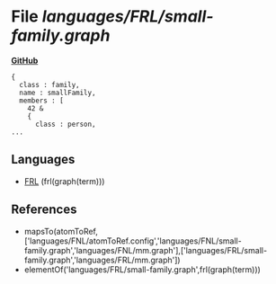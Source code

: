 # File _languages/FRL/small-family.graph_
**[GitHub](https://github.com/softlang/yas/blob/master/languages/FRL/small-family.graph)**
```
{
  class : family,
  name : smallFamily,
  members : [
    42 &
    {
      class : person,
...
```

## Languages
* [FRL](../languages/FRL.md) (frl(graph(term)))

## References
* mapsTo(atomToRef,['languages/FNL/atomToRef.config','languages/FNL/small-family.graph','languages/FNL/mm.graph'],['languages/FRL/small-family.graph','languages/FRL/mm.graph'])
* elementOf('languages/FRL/small-family.graph',frl(graph(term)))
